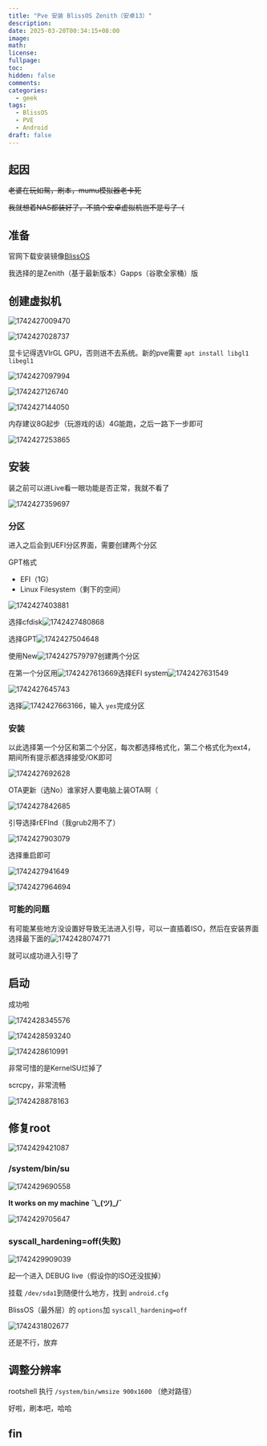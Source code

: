 ```yaml
---
title: "Pve 安装 BlissOS Zenith（安卓13）"
description: 
date: 2025-03-20T00:34:15+08:00
image: 
math: 
license: 
fullpage: 
toc: 
hidden: false
comments: 
categories: 
  - geek
tags: 
  - BlissOS
  - PVE
  - Android
draft: false
---
```

## 起因

~~老婆在玩如鸳，刷本，mumu模拟器老卡死~~

~~我就想着NAS都装好了，不搞个安卓虚拟机岂不是亏了（~~

## 准备

官网下载安装镜像[BlissOS](https://blissos.org/index.html#download)

我选择的是Zenith（基于最新版本）Gapps（谷歌全家桶）版

## 创建虚拟机

![1742427009470](image/index/1742427009470.png)

![1742427028737](image/index/1742427028737.png)

显卡记得选VIrGL GPU，否则进不去系统。新的pve需要 `apt install libgl1 libegl1`

![1742427097994](image/index/1742427097994.png)

![1742427126740](image/index/1742427126740.png)

![1742427144050](image/index/1742427144050.png)

内存建议8G起步（玩游戏的话）4G能跑，之后一路下一步即可

![1742427253865](image/index/1742427253865.png)

## 安装

装之前可以进Live看一眼功能是否正常，我就不看了

![1742427359697](image/index/1742427359697.png)

### 分区

进入之后会到UEFI分区界面，需要创建两个分区

GPT格式

+ EFI（1G）
+ Linux Filesystem（剩下的空间）

![1742427403881](image/index/1742427403881.png)

选择cfdisk![1742427480868](image/index/1742427480868.png)

选择GPT![1742427504648](image/index/1742427504648.png)

使用New![1742427579797](image/index/1742427579797.png)创建两个分区

在第一个分区用![1742427613669](image/index/1742427613669.png)选择EFI system![1742427631549](image/index/1742427631549.png)

![1742427645743](image/index/1742427645743.png)

选择![1742427663166](image/index/1742427663166.png)，输入 `yes`完成分区

### 安装

以此选择第一个分区和第二个分区，每次都选择格式化，第二个格式化为ext4，期间所有提示都选择接受/OK即可

![1742427692628](image/index/1742427692628.png)

OTA更新（选No）谁家好人要电脑上装OTA啊（

![1742427842685](image/index/1742427842685.png)

引导选择rEFInd（我grub2用不了）

![1742427903079](image/index/1742427903079.png)

选择重启即可

![1742427941649](image/index/1742427941649.png)

![1742427964694](image/index/1742427964694.png)

### 可能的问题

有可能某些地方没设置好导致无法进入引导，可以一直插着ISO，然后在安装界面选择最下面的![1742428074771](image/index/1742428074771.png)

就可以成功进入引导了

## 启动

成功啦

![1742428345576](image/index/1742428345576.png)

![1742428593240](image/index/1742428593240.png)

![1742428610991](image/index/1742428610991.png)

非常可惜的是KernelSU烂掉了

scrcpy，非常流畅

![1742428878163](image/index/1742428878163.png)

## 修复root

![1742429421087](image/index/1742429421087.png)

### /system/bin/su

![1742429690558](image/index/1742429690558.png)

**It works on my machine ¯\\_(ツ)\_/¯**

![1742429705647](image/index/1742429705647.png)

### syscall_hardening=off(失败)

![1742429909039](image/index/1742429909039.png)

起一个进入 DEBUG live（假设你的ISO还没拔掉）

挂载 `/dev/sda1`到随便什么地方，找到 `android.cfg`

BlissOS（最外层）的 `options`加 `syscall_hardening=off`

![1742431802677](image/index/1742431802677.png)

还是不行，放弃

## 调整分辨率

rootshell 执行 `/system/bin/wmsize 900x1600` （绝对路径）

好啦，刷本吧，哈哈

## fin
